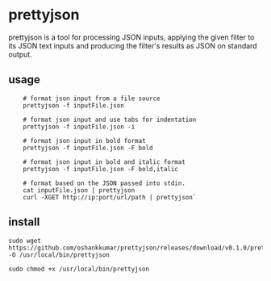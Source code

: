 # prettyjson
 prettyjson is a tool for processing JSON inputs, applying the
 given filter to its JSON text inputs and producing the
 filter's results as JSON on standard output.

## usage
```
    # format json input from a file source
    prettyjson -f inputFile.json 
 
    # format json input and use tabs for indentation
    prettyjson -f inputFile.json -i

    # format json input in bold format
    prettyjson -f inputFile.json -F bold
   
    # format json input in bold and italic format
    prettyjson -f inputFile.json -F bold,italic		

    # format based on the JSON passed into stdin.
    cat inputFile.json | prettyjson
    curl -XGET http://ip:port/url/path | prettyjson`
```

## install
```
sudo wget https://github.com/oshankkumar/prettyjson/releases/download/v0.1.0/prettyjson -O /usr/local/bin/prettyjson

sudo chmod +x /usr/local/bin/prettyjson 
```
